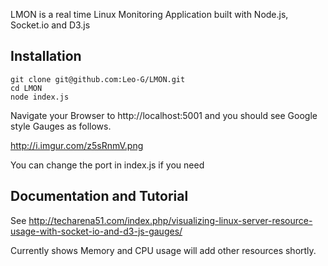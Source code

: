 LMON is a real time Linux Monitoring Application built with Node.js, Socket.io and D3.js


## Installation

    git clone git@github.com:Leo-G/LMON.git
    cd LMON
    node index.js
    
Navigate your Browser to http://localhost:5001 and you should see Google style Gauges as follows.

http://i.imgur.com/z5sRnmV.png

You can change the port in index.js if you need

## Documentation and Tutorial

See http://techarena51.com/index.php/visualizing-linux-server-resource-usage-with-socket-io-and-d3-js-gauges/

Currently shows Memory and CPU usage will add other resources shortly.
